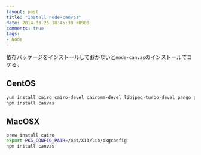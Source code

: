 ```yaml
---
layout: post
title: "Install node-canvas"
date: 2014-03-25 18:45:30 +0900
comments: true
tags:
- Node
---
```


依存バッケージをインストールしておかないと`node-canvas`のインストールでコケる。

## CentOS

```bash
yum install cairo cairo-devel cairomm-devel libjpeg-turbo-devel pango pango-devel pangomm pangomm-devel giflib-devel
npm install canvas
```

## MacOSX

```bash
brew install cairo
export PKG_CONFIG_PATH=/opt/X11/lib/pkgconfig
npm install canvas
```
